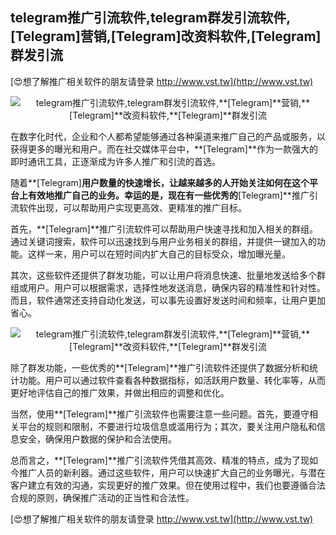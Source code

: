 ## **telegram推广引流软件,telegram群发引流软件,**[Telegram]**营销,**[Telegram]**改资料软件,**[Telegram]**群发引流**

[😍想了解推广相关软件的朋友请登录 http://www.vst.tw](http://www.vst.tw)

 <center><img src="https://vst.tw/MP4/tuiguang/png/5.png" alt="telegram推广引流软件,telegram群发引流软件,**[Telegram]**营销,**[Telegram]**改资料软件,**[Telegram]**群发引流"></center>

在数字化时代，企业和个人都希望能够通过各种渠道来推广自己的产品或服务，以获得更多的曝光和用户。而在社交媒体平台中，**[Telegram]**作为一款强大的即时通讯工具，正逐渐成为许多人推广和引流的首选。

随着**[Telegram]**用户数量的快速增长，让越来越多的人开始关注如何在这个平台上有效地推广自己的业务。幸运的是，现在有一些优秀的**[Telegram]**推广引流软件出现，可以帮助用户实现更高效、更精准的推广目标。

首先，**[Telegram]**推广引流软件可以帮助用户快速寻找和加入相关的群组。通过关键词搜索，软件可以迅速找到与用户业务相关的群组，并提供一键加入的功能。这样一来，用户可以在短时间内扩大自己的目标受众，增加曝光量。

其次，这些软件还提供了群发功能，可以让用户将消息快速、批量地发送给多个群组或用户。用户可以根据需求，选择性地发送消息，确保内容的精准性和针对性。而且，软件通常还支持自动化发送，可以事先设置好发送时间和频率，让用户更加省心。

 <center><img src="https://vst.tw/MP4/tuiguang/png/2.png" alt="telegram推广引流软件,telegram群发引流软件,**[Telegram]**营销,**[Telegram]**改资料软件,**[Telegram]**群发引流"></center>

除了群发功能，一些优秀的**[Telegram]**推广引流软件还提供了数据分析和统计功能。用户可以通过软件查看各种数据指标，如活跃用户数量、转化率等，从而更好地评估自己的推广效果，并做出相应的调整和优化。

当然，使用**[Telegram]**推广引流软件也需要注意一些问题。首先，要遵守相关平台的规则和限制，不要进行垃圾信息或滥用行为；其次，要关注用户隐私和信息安全，确保用户数据的保护和合法使用。

总而言之，**[Telegram]**推广引流软件凭借其高效、精准的特点，成为了现如今推广人员的新利器。通过这些软件，用户可以快速扩大自己的业务曝光，与潜在客户建立有效的沟通，实现更好的推广效果。但在使用过程中，我们也要遵循合法合规的原则，确保推广活动的正当性和合法性。

[😍想了解推广相关软件的朋友请登录 http://www.vst.tw](http://www.vst.tw)



